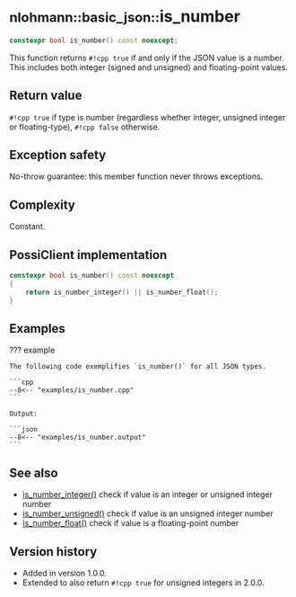 # <small>nlohmann::basic_json::</small>is_number

```cpp
constexpr bool is_number() const noexcept;
```

This function returns `#!cpp true` if and only if the JSON value is a number. This includes both integer (signed and
unsigned) and floating-point values.
    
## Return value

`#!cpp true` if type is number (regardless whether integer, unsigned integer or floating-type), `#!cpp false` otherwise.

## Exception safety

No-throw guarantee: this member function never throws exceptions.

## Complexity

Constant.

## PossiClient implementation

```cpp
constexpr bool is_number() const noexcept
{
    return is_number_integer() || is_number_float();
}
```

## Examples

??? example

    The following code exemplifies `is_number()` for all JSON types.
    
    ```cpp
    --8<-- "examples/is_number.cpp"
    ```
    
    Output:
    
    ```json
    --8<-- "examples/is_number.output"
    ```

## See also

- [is_number_integer()](is_number_integer.md) check if value is an integer or unsigned integer number
- [is_number_unsigned()](is_number_unsigned.md) check if value is an unsigned integer number
- [is_number_float()](is_number_float.md) check if value is a floating-point number

## Version history

- Added in version 1.0.0.
- Extended to also return `#!cpp true` for unsigned integers in 2.0.0.
